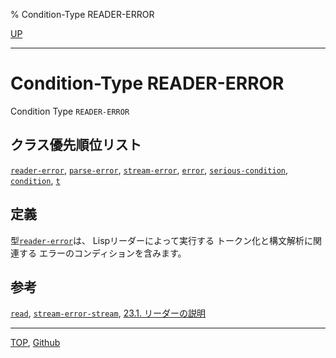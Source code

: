 % Condition-Type READER-ERROR

[UP](23.2.html)  

---

# Condition-Type **READER-ERROR**


Condition Type `READER-ERROR`


## クラス優先順位リスト

[`reader-error`](23.2.reader-error.html),
[`parse-error`](9.2.parse-error.html),
[`stream-error`](21.2.stream-error.html),
[`error`](9.2.error-condition.html),
[`serious-condition`](9.2.serious-condition.html),
[`condition`](9.2.condition.html),
[`t`](4.4.t-system-class.html)


## 定義

型[`reader-error`](23.2.reader-error.html)は、
Lispリーダーによって実行する
トークン化と構文解析に関連する
エラーのコンディションを含みます。


## 参考

[`read`](23.2.read.html),
[`stream-error-stream`](21.2.stream-error-stream.html),
[23.1. リーダーの説明](23.1.html)


---
[TOP](index.html),  [Github](https://github.com/nptcl/npt-japanese)

